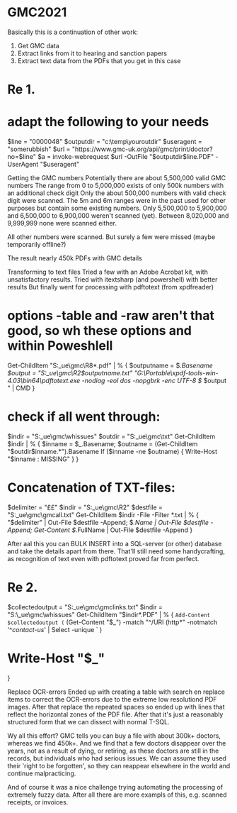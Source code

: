 # GMC2021

Basically this is a continuation of other work:
1. Get GMC data
2. Extract links from it to hearing and sanction papers
3. Extract text data from the PDFs that you get in this case

# Re 1.
# adapt the following to your needs
$line = "0000048"
$outputdir = "c:\temp\youroutdir\"
$useragent = "somerubbish"
$url = "https://www.gmc-uk.org/api/gmc/print/doctor?no=$line"
$a = invoke-webrequest $url -OutFile "$outputdir$line.PDF" -UserAgent "$useragent"

Getting the GMC numbers
Potentially there are about 5,500,000 valid GMC numbers
The range from 0 to 5,000,000 exists of only 500k numbers with an additional check digit
Only the about 500,000 numbers with valid check digit were scanned.
The 5m and 6m ranges were in the past used for other purposes but contain some existing numbers.
Only 5,500,000 to 5,900,000 and 6,500,000 to 6,900,000 weren't scanned (yet).
Between 8,020,000 and 9,999,999 none were scanned either.

All other numbers were scanned.
But surely a few were missed (maybe temporarily offline?)

The result nearly 450k PDFs with GMC details

Transforming to text files
Tried a few with an Adobe Acrobat kit, with unsatisfactory results.
Tried with itextsharp (and powershell) with better results
But finally went for processing with pdftotext (from xpdfreader)

# options -table and -raw aren't that good, so wh these options and within Poweshlell
Get-ChildItem "S:\_ue\gmc\R8\*.pdf" | % {
  $outputname = $_.Basename
  $output = "S:\_ue\gmc\R2\$outputname.txt"
  "G:\Portable\xpdf-tools-win-4.03\bin64\pdftotext.exe -nodiag -eol dos -nopgbrk -enc UTF-8 $_ $output " | CMD
}

# check if all went through:
$indir = "S:\_ue\gmc\whissues"
$outdir = "S:\_ue\gmc\txt"
Get-ChildItem $indir | % {
  $inname = $_.Basename;
  $outname = (Get-ChildItem "$outdir\$inname.*").Basename
  If ($inname -ne $outname) {
    Write-Host "$inname : MISSING"
  }
}


# Concatenation of TXT-files:
$delimiter = "££"
$indir =  "S:\_ue\gmc\R2\"
$destfile = "S:\_ue\gmc\gmcall.txt"
Get-ChildItem $indir -File -Filter *.txt | % {
	"$delimiter" | Out-File $destfile -Append; 
	$_.Name | Out-File $destfile -Append; 
	Get-Content $_.FullName | Out-File $destfile -Append
}


After aal this you can BULK INSERT into a SQL-server (or other) database and take the details apart from there.
That'll still need some handycrafting, as recognition of text even with pdftotext proved far from perfect.


# Re 2.
$collectedoutput = "S:\_ue\gmc\gmclinks.txt"
$indir = "S:\_ue\gmc\whissues"
Get-ChildItem "$indir\*.PDF" | % { `
  Add-Content $collectedoutput ( `
    (Get-Content "$_") -match "^/URI \(http*" -notmatch '^*contact-us*' | Select -unique `
  )
#  Write-Host "$_"
}


Replace OCR-errors
Ended up with creating a table with search en replace items to correct the OCR-errors due to the extreme low resolutiond PDF images.
After that replace the repeated spaces so ended up with lines that reflect the horizontal zones of the PDF file.
After that it's just a reasonably structured form that we can dissect with normal T-SQL.

Wy all this effort?
GMC tells you can buy a file with about 300k+ doctors, whereas we find 450k+.
And we find that a few doctors disappear over the years, not as a result of dying, or retiring, as these doctors are still in the records, but individuals who had serious issues. We can assume they used their 'right to be forgotten', so they can reappear elsewhere in the world and continue malpracticing.

And of course it was a nice challenge trying automating the processing of extremely fuzzy data.
After all there are more exampls of this, e.g. scanned receipts, or invoices.
